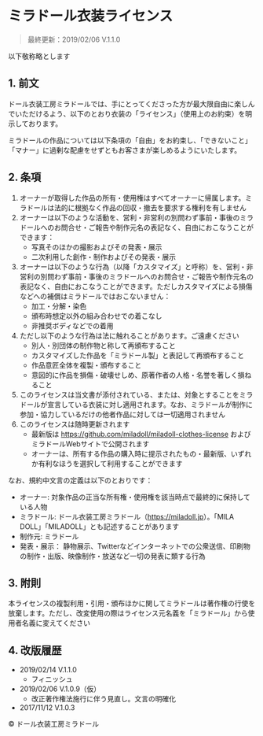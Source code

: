 # ミラドール衣装ライセンス

>最終更新：2019/02/06 V.1.1.0

以下敬称略とします

## 1. 前文

ドール衣装工房ミラドールでは、手にとってくださった方が最大限自由に楽しんでいただけるよう、以下のとおり衣装の「ライセンス」（使用上のお約束）を明示しております。

ミラドールの作品については以下条項の「自由」をお約束し、「できないこと」「マナー」に過剰な配慮をせずともお客さまが楽しめるようにいたします。

## 2. 条項

1. オーナーが取得した作品の所有・使用権はすべてオーナーに帰属します。ミラドールは法的に根拠なく作品の回収・撤去を要求する権利を有しません
2. オーナーは以下のような活動を、営利・非営利の別問わず事前・事後のミラドールへのお問合せ・ご報告や制作元名の表記なく、自由におこなうことができます：
    * 写真そのほかの撮影およびその発表・展示
    * 二次利用した創作・制作およびその発表・展示
3. オーナーは以下のような行為（以降「カスタマイズ」と呼称）を、営利・非営利の別問わず事前・事後のミラドールへのお問合せ・ご報告や制作元名の表記なく、自由におこなうことができます。ただしカスタマイズによる損傷などへの補償はミラドールではおこないません：
    * 加工・分解・染色
    * 頒布時想定以外の組み合わせでの着こなし
    * 非推奨ボディなどでの着用
4. ただし以下のような行為は法に触れることがあります。ご遠慮ください
    * 別人・別団体の制作物と称して再頒布すること
    * カスタマイズした作品を「ミラドール製」と表記して再頒布すること
    * 作品意匠全体を複製・頒布すること
    * 意図的に作品を損傷・破壊せしめ、原著作者の人格・名誉を著しく損ねること
5. このライセンスは当文書が添付されている、または、対象とすることをミラドールが宣言している衣装に対し適用されます。なお、ミラドールが制作に参加・協力しているだけの他者作品に対しては一切適用されません
6. このライセンスは随時更新されます
    * 最新版は <https://github.com/miladoll/miladoll-clothes-license> およびミラドールWebサイトで公開されます
    * オーナーは、所有する作品の購入時に提示されたもの・最新版、いずれか有利なほうを選択して利用することができます

なお、規約中文言の定義は以下のとおりです：

* オーナー: 対象作品の正当な所有権・使用権を該当時点で最終的に保持している人物
* ミラドール: ドール衣装工房ミラドール（<https://miladoll.jp>）。「MILA DOLL」「MILADOLL」とも記述することがあります
* 制作元: ミラドール
* 発表・展示： 静物展示、Twitterなどインターネットでの公衆送信、印刷物の制作・出版、映像制作・放送など一切の発表に類する行為

## 3. 附則

本ライセンスの複製利用・引用・頒布ほかに関してミラドールは著作権の行使を放棄します。ただし、改変使用の際はライセンス元名義を「ミラドール」から使用者名義に変えてください

## 4. 改版履歴

* 2019/02/14 V.1.1.0
    * フィニッシュ
* 2019/02/06 V.1.0.9（仮）
    * 改正著作権法施行に伴う見直し。文言の明確化
* 2017/11/12 V.1.0.3

&copy; ドール衣装工房ミラドール

